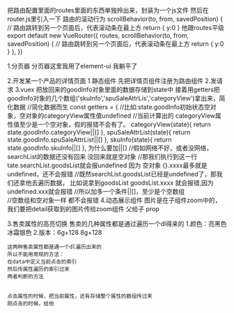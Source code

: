 把路由配置里面的routes里面的东西单独拎出来，封装为一个js文件
然后在router.js里引入一下
    路由的滚动行为
    scrollBehavior(to, from, savedPosition) {
    // 路由跳转到另一个页面后，代表滚动条在最上方
    return { y:0 }
    他跟routes平级
    export default new  VueRouter({
   routes,
   scrollBehavior(to, from, savedPosition) {
    // 路由跳转到另一个页面后，代表滚动条在最上方
    return { y:0 }
  },
})
    

1.分页器
   分页器这里我用了element-ui
   我躺平了


2.开发某一个产品的详情页面
    1.静态组件 先把详情页组件注册为路由组件
    2.发请求
    3.vuex  把放回来的goodInfo对象里面的数据存储到state中
      接着用getters把goodInfo对象的几个数组('skuInfo','spuSaleAttrLis','categoryView')拿出来，简化数据
        //简化数据而生
        const getters = {
        //比如:state.goodInfo初始状态空对象，空对象的categoryView属性值undefined
          //当前计算出的 categoryView属性值至少是一个空对象，假的报错不会有了。
        categoryView(state){
          return state.goodInfo.categoryView||[]
        },
        spuSaleAttrList(state){
          return state.goodInfo.spuSaleAttrList||[]
        },
        skuInfo(state){
          return state.goodInfo.skuInfo||[]
        },
     为什么要加||[]
        //假如网络不好，或者没网络，searchList的数据还没有回来 没回来就是空对象
        //那我们执行到这一行tate.searchList.goodsList就会报undefined   因为 空对象 {}.xxxx最多就是undefined，还不会报错
         //既然searchList.goodsList已经是undefined了，那我们还拿他去遍历数据，
         比如说拿到goodsList goodsList.xxxx 就会报错,因为undefined.xxx就会报错
         //所以加多一个条件||[]，至少是个空数组  
         //空数组和空对象一样 都不会报错
    4.动态展示组件
      图片是在子组件zoom中的，我们要把detail获取到的图片传给zoom组件
      父给子  prop

3.售卖属性的高亮切换
    售卖的几种属性都是通过遍历一个dl得来的
    1.颜色：亮黑色 冰霜银色
    2.版本：6g+128 8g+128

    这两种售卖属性都是通一个dl遍历出来的
    所以不能用常规的方法：
    在data中定义当前点击的索引
    然后传属性遍历的索引过来
    两者判断的方法


    点击属性的时候，把当前属性，还有存储整个属性的数组传过来
    刚点击的时候，给他


  
 
